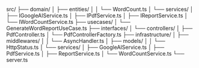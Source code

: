 src/
├── domain/
│   ├── entities/
│   │   └── WordCount.ts
│   └── services/
│       ├── IGoogleAIService.ts
│       ├── IPdfService.ts
│       ├── IReportService.ts
│       └── IWordCountService.ts
├── usecases/
│   └── GenerateWordReportUseCase.ts
├── interfaces/
│   └── controllers/
│       ├── PdfController.ts
│       └── PdfControllerFactory.ts
├── infrastructure/
│   ├── middlewares/
│   │   └── AsyncHandler.ts
│   ├── models/
│   │   └── HttpStatus.ts
│   └── services/
│       ├── GoogleAIService.ts
│       ├── PdfService.ts
│       ├── ReportService.ts
│       └── WordCountService.ts
└── server.ts
